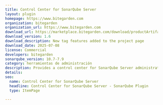 ```yaml
---
title: Control Center for SonarQube Server
layout: plugin
homepage: https://www.bitegarden.com
organization: bitegarden
organization_url: https://www.bitegarden.com
download_url: https://marketplace.bitegarden.com/download/productArtifact?productName=bitegarden-sonarqube-control-center&productVersion=1.6&productFileExt=jar&customerEmail=sonarplugins@gmail.com&customerName=sonarqube&customerSurnames=marketplace&customerCompany=bitegarden
download_version: 1.6
download_description: New tag features added to the project page
download_date: 2025-07-08
license: Commercial
developers: bitegarden
sonarqube_version: 10.7-7.9
category: herramientas de administración
description: Provides a control center for SonarQube Server administrators
details: 
seo:
  name: Control Center for SonarQube Server
  headline: Control Center for SonarQube Server - SonarQube Plugin
  type: ItemPage

---
```


